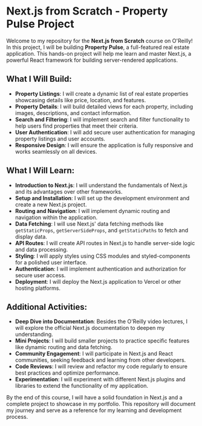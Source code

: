 # Next.js from Scratch - Property Pulse Project

Welcome to my repository for the **Next.js from Scratch** course on O'Reilly! In this project, I will be building **Property Pulse**, a full-featured real estate application. This hands-on project will help me learn and master Next.js, a powerful React framework for building server-rendered applications.

## What I Will Build:
- **Property Listings**: I will create a dynamic list of real estate properties showcasing details like price, location, and features.
- **Property Details**: I will build detailed views for each property, including images, descriptions, and contact information.
- **Search and Filtering**: I will implement search and filter functionality to help users find properties that meet their criteria.
- **User Authentication**: I will add secure user authentication for managing property listings and user accounts.
- **Responsive Design**: I will ensure the application is fully responsive and works seamlessly on all devices.

## What I Will Learn:
- **Introduction to Next.js**: I will understand the fundamentals of Next.js and its advantages over other frameworks.
- **Setup and Installation**: I will set up the development environment and create a new Next.js project.
- **Routing and Navigation**: I will implement dynamic routing and navigation within the application.
- **Data Fetching**: I will use Next.js' data fetching methods like `getStaticProps`, `getServerSideProps`, and `getStaticPaths` to fetch and display data.
- **API Routes**: I will create API routes in Next.js to handle server-side logic and data processing.
- **Styling**: I will apply styles using CSS modules and styled-components for a polished user interface.
- **Authentication**: I will implement authentication and authorization for secure user access.
- **Deployment**: I will deploy the Next.js application to Vercel or other hosting platforms.

## Additional Activities:
- **Deep Dive into Documentation**: Besides the O'Reilly video lectures, I will explore the official Next.js documentation to deepen my understanding.
- **Mini Projects**: I will build smaller projects to practice specific features like dynamic routing and data fetching.
- **Community Engagement**: I will participate in Next.js and React communities, seeking feedback and learning from other developers.
- **Code Reviews**: I will review and refactor my code regularly to ensure best practices and optimize performance.
- **Experimentation**: I will experiment with different Next.js plugins and libraries to extend the functionality of my application.

By the end of this course, I will have a solid foundation in Next.js and a complete project to showcase in my portfolio. This repository will document my journey and serve as a reference for my learning and development process.
